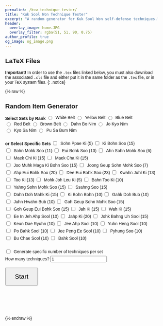 ```yaml
---
permalink: /ksw-technique-tester/
title: "Kuk Sool Won Technique Tester"
excerpt: "A random generator for Kuk Sool Won self-defense techniques."
header:
  overlay_image: home.JPG
  overlay_filter: rgba(51, 51, 90, 0.75)
author_profile: true
og_image: og_image.png
---
```

LaTeX Files
------
**Important!** In order to use the `.tex` files linked below, you must also download the associated `.cls` file and either put it in the same folder as the `.tex` file, or in your TeX system files.
{: .notice}

{% raw %}
<div style="max-width:auto; margin:auto;">
  <html lang="en">
  <head>
    <meta charset="UTF-8">
    <style>
      body { font-family: Arial; margin: 20px; }
      label {
        display: inline-flex;
        align-items: center;
        margin-bottom: 5px;
        gap: 8px;
        cursor: pointer;
      }
      .item-list, .category-list { margin-bottom: 20px; }
      #output {
        font-size: 1.8em;
        font-weight: bold;
        margin: 30px 0;
        text-align: center;
        min-height: 40px;
      }
      #feedback-buttons button {
        font-size: 3em;
        padding: 20px 30px;
        margin: 0 20px;
        cursor: pointer;
      }
      #start-button {
        font-size: 1.5em;
        padding: 15px 30px;
        cursor: pointer;
      }
      #summary {
        margin-top: 30px;
        font-size: 1.2em;
      }
      .correct { color: green; }
      .incorrect { color: red; }
    </style>
  </head>
  <body>

  <h2>Random Item Generator</h2>

  <div class="category-list">
    <strong>Select Sets by Rank</strong>
    <label><input type="radio" name="category" class="category" data-category="white"> White Belt</label>
    <label><input type="radio" name="category" class="category" data-category="yellow"> Yellow Belt</label>
    <label><input type="radio" name="category" class="category" data-category="blue"> Blue Belt</label>
    <label><input type="radio" name="category" class="category" data-category="red"> Red Belt</label>
    <label><input type="radio" name="category" class="category" data-category="brown"> Brown Belt</label>
    <label><input type="radio" name="category" class="category" data-category="dbn"> Dahn Bo Nim</label>
    <label><input type="radio" name="category" class="category" data-category="jkn"> Jo Kyo Nim</label>
    <label><input type="radio" name="category" class="category" data-category="ksn"> Kyo Sa Nim</label>
    <label><input type="radio" name="category" class="category" data-category="psbn"> Pu Sa Bum Nim</label>
  </div>

  <div class="item-list">
    <strong>or Select Specific Sets</strong>
    <label><input type="checkbox" class="item" data-limit="5" value="Sohn Ppae Ki"> Sohn Ppae Ki (5)</label>
    <label><input type="checkbox" class="item" data-limit="15" value="Ki Bohn Soo"> Ki Bohn Soo (15)</label>
    <label><input type="checkbox" class="item" data-limit="11" value="Sohn Mohk Soo"> Sohn Mohk Soo (11)</label>
    <label><input type="checkbox" class="item" data-limit="13" value="Eui Bohk Soo"> Eui Bohk Soo (13)</label>
    <label><input type="checkbox" class="item" data-limit="6" value="Ahn Sohn Mohk Soo"> Ahn Sohn Mohk Soo (6)</label>
    <label><input type="checkbox" class="item" data-limit="15" value="Maek Chi Ki"> Maek Chi Ki (15)</label>
    <label><input type="checkbox" class="item" data-limit="15" value="Maek Cha Ki"> Maek Cha Ki (15)</label>
    <label><input type="checkbox" class="item" data-limit="15" value="Joo Muhk Maga Ki Bohn Soo"> Joo Muhk Maga Ki Bohn Soo (15)</label>
    <label><input type="checkbox" class="item" data-limit="7" value="Joong Geup Sohn Mohk Soo"> Joong Geup Sohn Mohk Soo (7)</label>
    <label><input type="checkbox" class="item" data-limit="20" value="Ahp Eui Bohk Soo"> Ahp Eui Bohk Soo (20)</label>
    <label><input type="checkbox" class="item" data-limit="23" value="Dee Eui Bohk Soo"> Dee Eui Bohk Soo (23)</label>
    <label><input type="checkbox" class="item" data-limit="13" value="Kwahn Juhl Ki"> Kwahn Juhl Ki (13)</label>
    <label><input type="checkbox" class="item" data-limit="13" value="Too Ki"> Too Ki (13)</label>
    <label><input type="checkbox" class="item" data-limit="5" value="Mohk Joh Leu Ki"> Mohk Joh Leu Ki (5)</label>
    <label><input type="checkbox" class="item" data-limit="10" value="Bahn Too Ki"> Bahn Too Ki (10)</label>
    <label><input type="checkbox" class="item" data-limit="15" value="Yahng Sohn Mohk Soo"> Yahng Sohn Mohk Soo (15)</label>
    <label><input type="checkbox" class="item" data-limit="15" value="Ssahng Soo"> Ssahng Soo (15)</label>
    <label><input type="checkbox" class="item" data-limit="15" value="Dahn Doh Mahk Ki"> Dahn Doh Mahk Ki (15)</label>
    <label><input type="checkbox" class="item" data-limit="10" value="Ki Bohn Bohn"> Ki Bohn Bohn (10)</label>
    <label><input type="checkbox" class="item" data-limit="10" value="Gahk Doh Bub"> Gahk Doh Bub (10)</label>
    <label><input type="checkbox" class="item" data-limit="10" value="Juhn Hwahn Bub"> Juhn Hwahn Bub (10)</label>
    <label><input type="checkbox" class="item" data-limit="15" value="Goh Geup Sohn Mohk Soo"> Goh Geup Sohn Mohk Soo (15)</label>
    <label><input type="checkbox" class="item" data-limit="15" value="Goh Geup Eui Bohk Soo"> Goh Geup Eui Bohk Soo (15)</label>
    <label><input type="checkbox" class="item" data-limit="15" value="Jah Ki"> Jah Ki (15)</label>
    <label><input type="checkbox" class="item" data-limit="15" value="Wah Ki"> Wah Ki (15)</label>
    <label><input type="checkbox" class="item" data-limit="10" value="Ee In Jeh Ahp Sool"> Ee In Jeh Ahp Sool (10)</label>
    <label><input type="checkbox" class="item" data-limit="20" value="Jahp Ki"> Jahp Ki (20)</label>
    <label><input type="checkbox" class="item" data-limit="15" value="Johk Bahng Uh Sool"> Johk Bahng Uh Sool (15)</label>
    <label><input type="checkbox" class="item" data-limit="10" value="Keun Dae Ryuhn"> Keun Dae Ryuhn (10)</label>
    <label><input type="checkbox" class="item" data-limit="10" value="Jee Ahp Sool"> Jee Ahp Sool (10)</label>
    <label><input type="checkbox" class="item" data-limit="10" value="Yuhn Heng Sool"> Yuhn Heng Sool (10)</label>
    <label><input type="checkbox" class="item" data-limit="10" value="Po Bahk Sool"> Po Bahk Sool (10)</label>
    <label><input type="checkbox" class="item" data-limit="10" value="Jee Peng Ee Sool"> Jee Peng Ee Sool (10)</label>
    <label><input type="checkbox" class="item" data-limit="10" value="Pyhung Soo"> Pyhung Soo (10)</label>
    <label><input type="checkbox" class="item" data-limit="10" value="Bu Chae Sool"> Bu Chae Sool (10)</label>
    <label><input type="checkbox" class="item" data-limit="10" value="Bahk Sool"> Bahk Sool (10)</label>
  </div>

  <label>
    <input type="checkbox" id="perItemMode" onchange="togglePerItemInput()"> Generate specific number of techniques per set
  </label>
  <div id="perItemInputs" style="display: none;">
    <label>How many techniques per set?
      <input type="number" id="perItemCount" min="1" value="1">
    </label>
    <label>
      <input type="checkbox" id="randomOrder"> Randomise item order
    </label>
  </div>

  <div id="singleCountInput">
    <label for="numberToGenerate">How many techniques?</label>
    <input type="number" id="numberToGenerate" min="1" value="1">
  </div>

  <br>
  <button id="start-button" onclick="startGeneration()">Start</button>

  <div id="output"></div>

  <div id="feedback-buttons" style="text-align: center; display: none;">
    <button onclick="rateItem('correct')">👍</button>
    <button onclick="rateItem('incorrect')">👎</button>
  </div>

  <div id="summary"></div>

  <script>
    const categoryMap = {
      white: ['Sohn Ppae Ki', 'Ki Bohn Soo'],
      yellow: ['white', 'Sohn Mohk Soo'],
      blue: ['yellow', 'Eui Bohk Soo'],
      red: ['blue', 'Ahn Sohn Mohk Soo', 'Maek Chi Ki'],
      brown: ['red', 'Maek Cha Ki', 'Joo Muhk Maga Ki Bohn Soo'],
      dbn: ['brown', 'Joong Geup Sohn Mohk Soo', 'Ahp Eui Bohk Soo', 'Dee Eui Bohk Soo', 'Kwahn Juhl Ki', 'Too Ki', 'Mohk Joh Leu Ki', 'Bahn Too Ki', 'Yahng Sohn Mohk Soo', 'Ssahng Soo', 'Dahn Doh Mahk Ki'],
      jkn: ['dbn', 'Ki Bohn Bohn', 'Gahk Doh Bub', 'Juhn Hwahn Bub', 'Goh Geup Sohn Mohk Soo', 'Goh Geup Eui Bohk Soo', 'Jah Ki', 'Wah Ki', 'Ee In Jeh Ahp Sool'],
      ksn: ['jkn', 'Jahp Ki', 'Johk Bahng Uh Sool', 'Keun Dae Ryuhn', 'Jee Ahp Sool', 'Yuhn Heng Sool', 'Po Bahk Sool'],
      psbn: ['ksn', 'Jee Peng Ee Sool', 'Pyhung Soo', 'Bu Chae Sool', 'Bahk Sool']
    };

    const itemLimits = {
      "Sohn Ppae Ki": 5,
      "Ki Bohn Soo": 15,
      "Sohn Mohk Soo": 11,
      "Eui Bohk Soo": 13,
      "Ahn Sohn Mohk Soo": 6,
      "Maek Chi Ki": 15,
      "Maek Cha Ki": 15,
      "Joo Muhk Maga Ki Bohn Soo": 15,
      "Joong Geup Sohn Mohk Soo": 7,
      "Ahp Eui Bohk Soo": 20,
      "Dee Eui Bohk Soo": 23,
      "Kwahn Juhl Ki": 13,
      "Too Ki": 13,
      "Mohk Joh Leu Ki": 5,
      "Bahn Too Ki": 10,
      "Yahng Sohn Mohk Soo": 15,
      "Ssahng Soo": 15,
      "Dahn Doh Mahk Ki": 15,
      "Ki Bohn Bohn": 10,
      "Gahk Doh Bub": 10,
      "Juhn Hwahn Bub": 10,
      "Goh Geup Sohn Mohk Soo": 15,
      "Goh Geup Eui Bohk Soo": 15,
      "Jah Ki": 15,
      "Wah Ki": 15,
      "Ee In Jeh Ahp Sool": 10,
      "Jahp Ki": 20,
      "Johk Bahng Uh Sool": 15,
      "Keun Dae Ryuhn": 10,
      "Jee Ahp Sool": 10,
      "Yuhn Heng Sool": 10,
      "Po Bahk Sool": 10,
      "Jee Peng Ee Sool": 10,
      "Pyhung Soo": 10,
      "Bu Chae Sool": 10,
      "Bahk Sool": 10
    };

    let selectedItems = [];
    let currentList = [];
    let currentIndex = 0;
    let perItemMode = false;
    let perItemCount = 1;
    let randomOrder = false;

    function togglePerItemInput() {
      const checked = document.getElementById('perItemMode').checked;
      perItemMode = checked;
      document.getElementById('perItemInputs').style.display = checked ? 'block' : 'none';
      document.getElementById('singleCountInput').style.display = checked ? 'none' : 'block';
    }

    function startGeneration() {
      selectedItems = [];
      currentList = [];
      currentIndex = 0;

      const checkedCategory = document.querySelector('input[name="category"]:checked');
      if (checkedCategory) {
        const cat = checkedCategory.dataset.category;
        selectedItems = gatherCategoryItems(cat);
      } else {
        // get checked checkboxes
        const checkedBoxes = document.querySelectorAll('input.item:checked');
        checkedBoxes.forEach(cb => {
          selectedItems.push(cb.value);
        });
      }

      if (selectedItems.length === 0) {
        alert('Please select at least one category or item.');
        return;
      }

      perItemCount = perItemMode ? parseInt(document.getElementById('perItemCount').value) : parseInt(document.getElementById('numberToGenerate').value);
      randomOrder = document.getElementById('randomOrder').checked;

      currentList = buildList(selectedItems, perItemCount);

      if (randomOrder) {
        currentList = shuffleArray(currentList);
      }

      if (currentList.length === 0) {
        alert('No items to generate.');
        return;
      }

      currentIndex = 0;
      displayCurrentItem();
      document.getElementById('feedback-buttons').style.display = 'block';
      document.getElementById('summary').innerHTML = '';
    }

    function gatherCategoryItems(cat) {
      let result = [];
      if (categoryMap[cat]) {
        categoryMap[cat].forEach(subCat => {
          if (categoryMap[subCat]) {
            result = result.concat(gatherCategoryItems(subCat));
          } else {
            result.push(subCat);
          }
        });
      }
      return result;
    }

    function buildList(items, count) {
      let list = [];
      items.forEach(item => {
        let limit = itemLimits[item] || 10;
        let num = perItemMode ? Math.min(count, limit) : limit;
        for (let i = 1; i <= num; i++) {
          list.push(`${item} #${i}`);
        }
      });
      return list;
    }

    function displayCurrentItem() {
      if (currentIndex < currentList.length) {
        document.getElementById('output').textContent = currentList[currentIndex];
      } else {
        document.getElementById('output').textContent = 'No more items.';
        document.getElementById('feedback-buttons').style.display = 'none';
      }
    }

    function rateItem(type) {
      const summary = document.getElementById('summary');
      if (currentIndex < currentList.length) {
        const span = document.createElement('span');
        span.textContent = currentList[currentIndex];
        span.className = type === 'correct' ? 'correct' : 'incorrect';
        summary.appendChild(span);
        summary.appendChild(document.createElement('br'));
        currentIndex++;
        displayCurrentItem();
      }
    }

    function shuffleArray(array) {
      for (let i = array.length - 1; i > 0; i--) {
        const j = Math.floor(Math.random() * (i + 1));
        [array[i], array[j]] = [array[j], array[i]];
      }
      return array;
    }
  </script>

  </body>
  </html>
</div>
{% endraw %}
